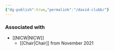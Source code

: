 ```yaml
---
{"dg-publish":true,"permalink":"/david-clubb/"}
---
```


### Associated with
- [[NICW\|NICW]]
	- [[Chair\|Chair]] from November 2021
